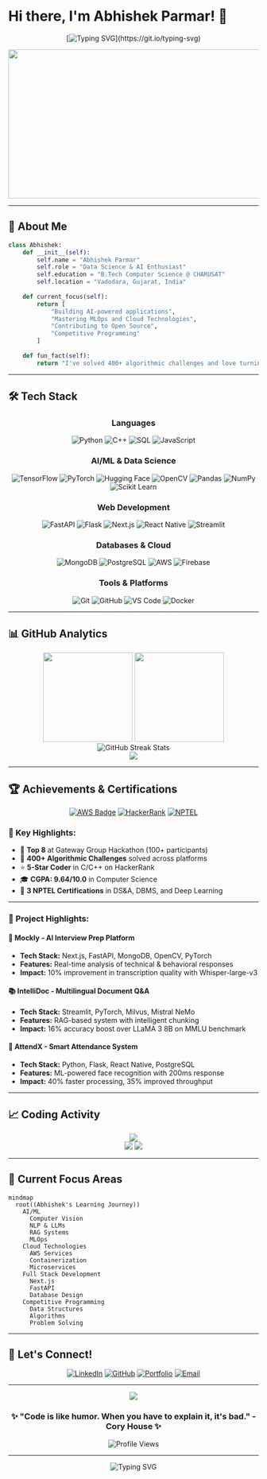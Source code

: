 # Hi there, I'm Abhishek Parmar! 👋

<div align="center">
  
[![Typing SVG](https://readme-typing-svg.herokuapp.com?font=Fira+Code&pause=1000&color=2E97F7&center=true&vCenter=true&width=435&lines=Data+Science+%26+AI+Enthusiast;Full+Stack+Developer;AWS+Certified+Cloud+Practitioner;Always+Learning+Something+New!)](https://git.io/typing-svg)

</div>

<div align="center">
  <img src="https://media.giphy.com/media/dWesBcTLavkZuG35MI/giphy.gif" width="600" height="300"/>
</div>

---

## 🚀 About Me

```python
class Abhishek:
    def __init__(self):
        self.name = "Abhishek Parmar"
        self.role = "Data Science & AI Enthusiast"
        self.education = "B.Tech Computer Science @ CHARUSAT"
        self.location = "Vadodara, Gujarat, India"
        
    def current_focus(self):
        return [
            "Building AI-powered applications",
            "Mastering MLOps and Cloud Technologies",
            "Contributing to Open Source",
            "Competitive Programming"
        ]
    
    def fun_fact(self):
        return "I've solved 400+ algorithmic challenges and love turning ideas into code! 🧠💻"
```

---

## 🛠️ Tech Stack

<div align="center">

### Languages
![Python](https://img.shields.io/badge/Python-3776AB?style=for-the-badge&logo=python&logoColor=white)
![C++](https://img.shields.io/badge/C++-00599C?style=for-the-badge&logo=cplusplus&logoColor=white)
![SQL](https://img.shields.io/badge/SQL-4479A1?style=for-the-badge&logo=mysql&logoColor=white)
![JavaScript](https://img.shields.io/badge/JavaScript-F7DF1E?style=for-the-badge&logo=javascript&logoColor=black)

### AI/ML & Data Science
![TensorFlow](https://img.shields.io/badge/TensorFlow-FF6F00?style=for-the-badge&logo=tensorflow&logoColor=white)
![PyTorch](https://img.shields.io/badge/PyTorch-EE4C2C?style=for-the-badge&logo=pytorch&logoColor=white)
![Hugging Face](https://img.shields.io/badge/🤗%20Hugging%20Face-FFE4B5?style=for-the-badge)
![OpenCV](https://img.shields.io/badge/OpenCV-5C3EE8?style=for-the-badge&logo=opencv&logoColor=white)
![Pandas](https://img.shields.io/badge/Pandas-150458?style=for-the-badge&logo=pandas&logoColor=white)
![NumPy](https://img.shields.io/badge/NumPy-013243?style=for-the-badge&logo=numpy&logoColor=white)
![Scikit Learn](https://img.shields.io/badge/Scikit--Learn-F7931E?style=for-the-badge&logo=scikit-learn&logoColor=white)

### Web Development
![FastAPI](https://img.shields.io/badge/FastAPI-009688?style=for-the-badge&logo=fastapi&logoColor=white)
![Flask](https://img.shields.io/badge/Flask-000000?style=for-the-badge&logo=flask&logoColor=white)
![Next.js](https://img.shields.io/badge/Next.js-000000?style=for-the-badge&logo=nextdotjs&logoColor=white)
![React Native](https://img.shields.io/badge/React_Native-20232A?style=for-the-badge&logo=react&logoColor=61DAFB)
![Streamlit](https://img.shields.io/badge/Streamlit-FF4B4B?style=for-the-badge&logo=streamlit&logoColor=white)

### Databases & Cloud
![MongoDB](https://img.shields.io/badge/MongoDB-47A248?style=for-the-badge&logo=mongodb&logoColor=white)
![PostgreSQL](https://img.shields.io/badge/PostgreSQL-336791?style=for-the-badge&logo=postgresql&logoColor=white)
![AWS](https://img.shields.io/badge/AWS-FF9900?style=for-the-badge&logo=amazonaws&logoColor=white)
![Firebase](https://img.shields.io/badge/Firebase-FFCA28?style=for-the-badge&logo=firebase&logoColor=black)

### Tools & Platforms
![Git](https://img.shields.io/badge/Git-F05032?style=for-the-badge&logo=git&logoColor=white)
![GitHub](https://img.shields.io/badge/GitHub-181717?style=for-the-badge&logo=github&logoColor=white)
![VS Code](https://img.shields.io/badge/VS%20Code-007ACC?style=for-the-badge&logo=visualstudiocode&logoColor=white)
![Docker](https://img.shields.io/badge/Docker-2496ED?style=for-the-badge&logo=docker&logoColor=white)

</div>

---

## 📊 GitHub Analytics

<div align="center">
  <img height="180em" src="https://github-readme-stats.vercel.app/api?username=2910Abhishek&show_icons=true&theme=tokyonight&include_all_commits=true&count_private=true"/>
  <img height="180em" src="https://github-readme-stats.vercel.app/api/top-langs/?username=2910Abhishek&layout=compact&langs_count=8&theme=tokyonight"/>
</div>

<div align="center">
  <img src="https://github-readme-streak-stats.herokuapp.com/?user=2910Abhishek&theme=tokyonight" alt="GitHub Streak Stats" />
</div>

<div align="center">
  <img src="https://github-readme-activity-graph.vercel.app/graph?username=2910Abhishek&theme=tokyo-night&hide_border=true" />
</div>

---

## 🏆 Achievements & Certifications

<div align="center">

[![AWS Badge](https://img.shields.io/badge/AWS%20Certified-Cloud%20Practitioner-FF9900?style=for-the-badge&logo=amazonaws&logoColor=white)](https://aws.amazon.com/certification/certified-cloud-practitioner/)
[![HackerRank](https://img.shields.io/badge/HackerRank-5%20Star%20C%2FC%2B%2B-2EC866?style=for-the-badge&logo=hackerrank&logoColor=white)](https://www.hackerrank.com/)
[![NPTEL](https://img.shields.io/badge/NPTEL-3%20Certifications-FF6B6B?style=for-the-badge)](https://nptel.ac.in/)

</div>

### 🎯 Key Highlights:
- 🥇 **Top 8** at Gateway Group Hackathon (100+ participants)
- 💪 **400+ Algorithmic Challenges** solved across platforms
- ⭐ **5-Star Coder** in C/C++ on HackerRank
- 🎓 **CGPA: 9.64/10.0** in Computer Science
- 📜 **3 NPTEL Certifications** in DS&A, DBMS, and Deep Learning

---

### 🎯 Project Highlights:

#### 🤖 Mockly - AI Interview Prep Platform
- **Tech Stack:** Next.js, FastAPI, MongoDB, OpenCV, PyTorch
- **Features:** Real-time analysis of technical & behavioral responses
- **Impact:** 10% improvement in transcription quality with Whisper-large-v3

#### 📚 IntelliDoc - Multilingual Document Q&A
- **Tech Stack:** Streamlit, PyTorch, Milvus, Mistral NeMo
- **Features:** RAG-based system with intelligent chunking
- **Impact:** 16% accuracy boost over LLaMA 3 8B on MMLU benchmark

#### 👥 AttendX - Smart Attendance System
- **Tech Stack:** Python, Flask, React Native, PostgreSQL
- **Features:** ML-powered face recognition with 200ms response
- **Impact:** 40% faster processing, 35% improved throughput

---

## 📈 Coding Activity

<div align="center">
  <img src="https://github-profile-summary-cards.vercel.app/api/cards/profile-details?username=2910Abhishek&theme=tokyonight" />
</div>

<div align="center">
  <img src="https://github-profile-summary-cards.vercel.app/api/cards/repos-per-language?username=2910Abhishek&theme=tokyonight" />
  <img src="https://github-profile-summary-cards.vercel.app/api/cards/most-commit-language?username=2910Abhishek&theme=tokyonight" />
</div>

---

## 🎯 Current Focus Areas

```mermaid
mindmap
  root((Abhishek's Learning Journey))
    AI/ML
      Computer Vision
      NLP & LLMs
      RAG Systems
      MLOps
    Cloud Technologies
      AWS Services
      Containerization
      Microservices
    Full Stack Development
      Next.js
      FastAPI
      Database Design
    Competitive Programming
      Data Structures
      Algorithms
      Problem Solving
```

---

## 🤝 Let's Connect!

<div align="center">

[![LinkedIn](https://img.shields.io/badge/LinkedIn-0077B5?style=for-the-badge&logo=linkedin&logoColor=white)](https://www.linkedin.com/in/abhishekparmar2910/)
[![GitHub](https://img.shields.io/badge/GitHub-181717?style=for-the-badge&logo=github&logoColor=white)](https://github.com/2910Abhishek)
[![Portfolio](https://img.shields.io/badge/Portfolio-FF5722?style=for-the-badge&logo=google-chrome&logoColor=white)](https://abhishek-portfolio-opal.vercel.app/)
[![Email](https://img.shields.io/badge/Email-D14836?style=for-the-badge&logo=gmail&logoColor=white)](mailto:abhishekparmar2904@gmail.com)

</div>

---

<div align="center">
  <img src="https://capsule-render.vercel.app/api?type=waving&color=gradient&height=100&section=footer"/>
  
  ### ✨ "Code is like humor. When you have to explain it, it's bad." - Cory House ✨
  
  ![Profile Views](https://komarev.com/ghpvc/?username=2910Abhishek&color=blueviolet&style=for-the-badge)
  
</div>

---

<div align="center">
  <img src="https://readme-typing-svg.herokuapp.com?font=Fira+Code&pause=1000&color=2E97F7&center=true&vCenter=true&width=435&lines=Thanks+for+visiting!;Let's+build+something+amazing+together!;Happy+Coding!+%F0%9F%9A%80" alt="Typing SVG" />
</div>
